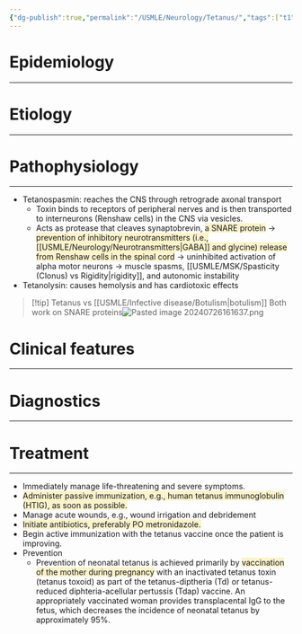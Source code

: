 ```yaml
---
{"dg-publish":true,"permalink":"/USMLE/Neurology/Tetanus/","tags":["t1"]}
---
```


# Epidemiology
---


# Etiology
---


# Pathophysiology
---
- Tetanospasmin: reaches the CNS through retrograde axonal transport
	- Toxin binds to receptors of peripheral nerves and is then transported to interneurons (Renshaw cells) in the CNS via vesicles. 
	- Acts as protease that cleaves synaptobrevin, <span style="background:rgba(240, 200, 0, 0.2)">a SNARE protein</span> → <span style="background:rgba(240, 200, 0, 0.2)">prevention of inhibitory neurotransmitters (i.e., [[USMLE/Neurology/Neurotransmitters\|GABA]] and glycine) release from Renshaw cells in the spinal cord</span> → uninhibited activation of alpha motor neurons → muscle spasms, [[USMLE/MSK/Spasticity (Clonus) vs Rigidity\|rigidity]], and autonomic instability
- Tetanolysin: causes hemolysis and has cardiotoxic effects

>[!tip] Tetanus vs [[USMLE/Infective disease/Botulism\|botulism]]
>Both work on SNARE proteins![Pasted image 20240726161637.png](/img/user/appendix/Pasted%20image%2020240726161637.png)

# Clinical features
---


# Diagnostics
---


# Treatment
---
- Immediately manage life-threatening and severe symptoms.
- <span style="background:rgba(240, 200, 0, 0.2)">Administer passive immunization, e.g., human tetanus immunoglobulin (HTIG), as soon as possible.</span>
- Manage acute wounds, e.g., wound irrigation and debridement
- <span style="background:rgba(240, 200, 0, 0.2)">Initiate antibiotics, preferably PO metronidazole.</span>
- Begin active immunization with the tetanus vaccine once the patient is improving.
- Prevention
	- Prevention of neonatal tetanus is achieved primarily by <span style="background:rgba(240, 200, 0, 0.2)">vaccination of the mother during pregnancy</span> with an inactivated tetanus toxin (tetanus toxoid) as part of the tetanus-diptheria (Td) or tetanus-reduced diphteria-acellular pertussis (Tdap) vaccine.  An appropriately vaccinated woman provides transplacental IgG to the fetus, which decreases the incidence of neonatal tetanus by approximately 95%.
